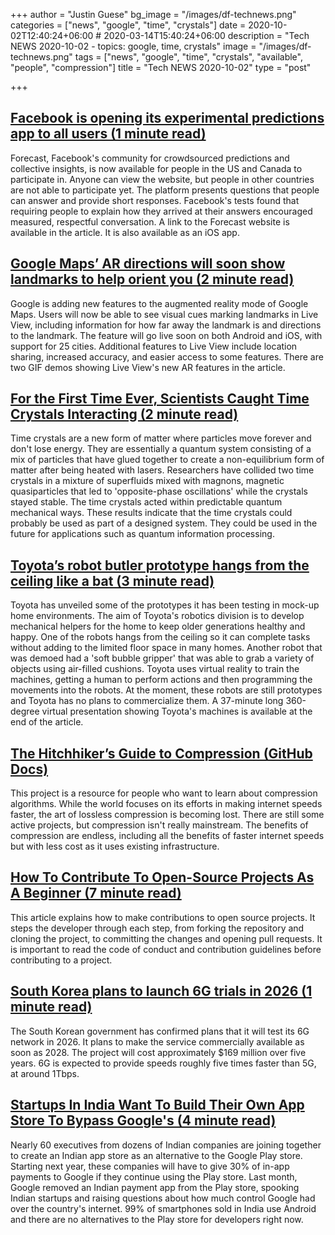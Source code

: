 +++
author = "Justin Guese"
bg_image = "/images/df-technews.png"
categories = ["news", "google", "time", "crystals"]
date = 2020-10-02T12:40:24+06:00 # 2020-03-14T15:40:24+06:00
description = "Tech NEWS 2020-10-02 - topics: google, time, crystals"
image = "/images/df-technews.png"
tags = ["news", "google", "time", "crystals", "available", "people", "compression"]
title = "Tech NEWS 2020-10-02"
type = "post"

+++

## [Facebook is opening its experimental predictions app to all users (1 minute read)](https://www.engadget.com/facebook-forecast-predictions-us-canada-160022767.html/1/01000174e8c84b7d-02728793-bcaa-4641-a4d9-3f57fa054dd8-000000/Bvlgkc63dePH7MtsJ9JVlH6CoPHGafoqrPXSaOzh0_Y=161)

Forecast, Facebook's community for crowdsourced predictions and collective insights, is now available for people in the US and Canada to participate in. Anyone can view the website, but people in other countries are not able to participate yet. The platform presents questions that people can answer and provide short responses. Facebook's tests found that requiring people to explain how they arrived at their answers encouraged measured, respectful conversation. A link to the Forecast website is available in the article. It is also available as an iOS app.

## [Google Maps’ AR directions will soon show landmarks to help orient you (2 minute read)](https://www.theverge.com/2020/10/1/21497741/google-maps-ar-directions-landmarks-orientation-live-view/1/01000174e8c84b7d-02728793-bcaa-4641-a4d9-3f57fa054dd8-000000/13iB-b-2hTH9kRCqDYGLocaNgFX43Cs4gPCG6L8LroA=161)

Google is adding new features to the augmented reality mode of Google Maps. Users will now be able to see visual cues marking landmarks in Live View, including information for how far away the landmark is and directions to the landmark. The feature will go live soon on both Android and iOS, with support for 25 cities. Additional features to Live View include location sharing, increased accuracy, and easier access to some features. There are two GIF demos showing Live View's new AR features in the article.

## [For the First Time Ever, Scientists Caught Time Crystals Interacting (2 minute read)](https://www.popularmechanics.com/science/a33648414/scientists-catch-time-crystals-interacting//1/01000174e8c84b7d-02728793-bcaa-4641-a4d9-3f57fa054dd8-000000/CQohmIchQrEYvy6pgoI02DxuDPUQ-AwgEkRCxkINnFk=161)

Time crystals are a new form of matter where particles move forever and don't lose energy. They are essentially a quantum system consisting of a mix of particles that have glued together to create a non-equilibrium form of matter after being heated with lasers. Researchers have collided two time crystals in a mixture of superfluids mixed with magnons, magnetic quasiparticles that led to 'opposite-phase oscillations' while the crystals stayed stable. The time crystals acted within predictable quantum mechanical ways. These results indicate that the time crystals could probably be used as part of a designed system. They could be used in the future for applications such as quantum information processing.

## [Toyota’s robot butler prototype hangs from the ceiling like a bat (3 minute read)](https://www.theverge.com/2020/10/1/21496692/toyota-robots-tri-research-institute-home-helping-gantry-ceiling-machine/1/01000174e8c84b7d-02728793-bcaa-4641-a4d9-3f57fa054dd8-000000/JTiJAu-ov5v27QhYZKKvZaJmm8gYF0pyYoZKMt9zP_U=161)

Toyota has unveiled some of the prototypes it has been testing in mock-up home environments. The aim of Toyota's robotics division is to develop mechanical helpers for the home to keep older generations healthy and happy. One of the robots hangs from the ceiling so it can complete tasks without adding to the limited floor space in many homes. Another robot that was demoed had a 'soft bubble gripper' that was able to grab a variety of objects using air-filled cushions. Toyota uses virtual reality to train the machines, getting a human to perform actions and then programming the movements into the robots. At the moment, these robots are still prototypes and Toyota has no plans to commercialize them. A 37-minute long 360-degree virtual presentation showing Toyota's machines is available at the end of the article.

## [The Hitchhiker’s Guide to Compression (GitHub Docs)](https://go-compression.github.io//1/01000174e8c84b7d-02728793-bcaa-4641-a4d9-3f57fa054dd8-000000/IMIjbTJtVOvu1zGIs02Cz8KtN83SyS6Mk4zUxRcNy9U=161)

This project is a resource for people who want to learn about compression algorithms. While the world focuses on its efforts in making internet speeds faster, the art of lossless compression is becoming lost. There are still some active projects, but compression isn't really mainstream. The benefits of compression are endless, including all the benefits of faster internet speeds but with less cost as it uses existing infrastructure.

## [How To Contribute To Open-Source Projects As A Beginner (7 minute read)](https://catalins.tech/how-to-contribute-to-open-source-projects-as-a-beginner/1/01000174e8c84b7d-02728793-bcaa-4641-a4d9-3f57fa054dd8-000000/U0M_f_N3Vc-nxI1wjgxrBxGLmRPMF0d6mfBLTQ6qcDc=161)

This article explains how to make contributions to open source projects. It steps the developer through each step, from forking the repository and cloning the project, to committing the changes and opening pull requests. It is important to read the code of conduct and contribution guidelines before contributing to a project.

## [South Korea plans to launch 6G trials in 2026 (1 minute read)](https://www.broadcastprome.com/news/satellite/south-korea-plans-to-launch-6g-trials-in-2026//1/01000174e8c84b7d-02728793-bcaa-4641-a4d9-3f57fa054dd8-000000/XIgXH4R9V2WFb22ePk_d5o9HjFy84dofLaV2P9A56wk=161)

The South Korean government has confirmed plans that it will test its 6G network in 2026. It plans to make the service commercially available as soon as 2028. The project will cost approximately $169 million over five years. 6G is expected to provide speeds roughly five times faster than 5G, at around 1Tbps.

## [Startups In India Want To Build Their Own App Store To Bypass Google's (4 minute read)](https://www.buzzfeednews.com/article/pranavdixit/indian-startups-play-store/1/01000174e8c84b7d-02728793-bcaa-4641-a4d9-3f57fa054dd8-000000/KuvglNcEG6iUvxeUhjrMz9zjKXl9yWkNQvVO_JDiwag=161)

Nearly 60 executives from dozens of Indian companies are joining together to create an Indian app store as an alternative to the Google Play store. Starting next year, these companies will have to give 30% of in-app payments to Google if they continue using the Play store. Last month, Google removed an Indian payment app from the Play store, spooking Indian startups and raising questions about how much control Google had over the country's internet. 99% of smartphones sold in India use Android and there are no alternatives to the Play store for developers right now.

